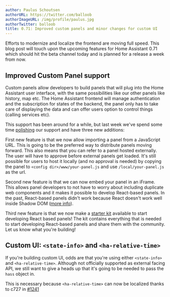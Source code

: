 ```yaml
---
author: Paulus Schoutsen
authorURL: https://twitter.com/balloob
authorImageURL: /img/profile/paulus.jpg
authorTwitter: balloob
title: 0.71: Improved custom panels and minor changes for custom UI
---
```


Efforts to modernize and localize the frontend are moving full speed. This blog post will touch upon the upcoming features for Home Assistant 0.71 which should hit the beta channel today and is planned for a release a week from now.

## Improved Custom Panel support

Custom panels allow developers to build panels that will plug into the Home Assistant user interface, with the same possibilities like our other panels like history, map etc. The Home Assistant frontend will manage authentication and the subscription for states of the backend, the panel only has to take care of displaying the data and can offer users option to control things (calling services etc).

This support has been around for a while, but last week we've spend some time [polishing](https://github.com/home-assistant/home-assistant/pull/14708) our support and have three new additions:

First new feature is that we now allow importing a panel from a JavaScript URL. This is going to be the preferred way to distribute panels moving forward. This also means that you can refer to a panel hosted externally. The user will have to approve before external panels get loaded. It's still possible for users to host it locally (and no approval is needed) by copying the panel to `<config dir>/www/your-panel.js` and use `/local/your-panel.js` as  the url.

Second new feature is that we can now embed your panel in an iFrame. This allows panel developers to not have to worry about including duplicate web components and it makes it possible to develop React-based panels. In the past, React-based panels didn't work because React doesn't work well inside Shadow DOM ([more info](https://github.com/facebook/react/pull/12163)).

Third new feature is that we now make a [starter kit](https://github.com/home-assistant/custom-panel-starter-kit-react) available to start developing React based panels! The kit contains everything that is needed to start developing React-based panels and share them with the community. Let us know what you're building!

## Custom UI: `<state-info>` and `<ha-relative-time>`

If you're building custom UI, odds are that you're using either `<state-info>` and `<ha-relative-time>`. Although not officially supported as external facing API, we still want to give a heads up that it's going to be needed to pass the `hass` object in.

This is necessary because `<ha-relative-time>` can now be localized thanks to c727 in [#1241](https://github.com/home-assistant/home-assistant-polymer/pull/1241.)

